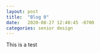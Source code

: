 ```yaml
---
layout: post
title:  "Blog 0"
date:   2020-08-27 12:40:45 -0700
categories: senior design
--- 
```

This is a test
